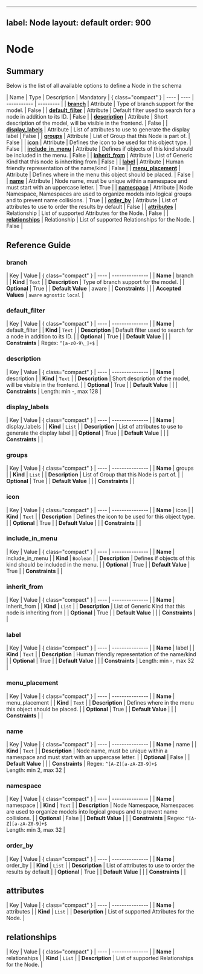<!-- vale off -->
---
label: Node
layout: default
order: 900
---



# Node

## Summary

Below is the list of all available options to define a Node in the schema

| Name | Type | Description | Mandatory | { class="compact" }
| ---- | ---- | ----------- | --------- |
| [**branch**](#branch) | Attribute | Type of branch support for the model. | False |
| [**default_filter**](#default_filter) | Attribute | Default filter used to search for a node in addition to its ID. | False |
| [**description**](#description) | Attribute | Short description of the model, will be visible in the frontend. | False |
| [**display_labels**](#display_labels) | Attribute | List of attributes to use to generate the display label | False |
| [**groups**](#groups) | Attribute | List of Group that this Node is part of. | False |
| [**icon**](#icon) | Attribute | Defines the icon to be used for this object type. | False |
| [**include_in_menu**](#include_in_menu) | Attribute | Defines if objects of this kind should be included in the menu. | False |
| [**inherit_from**](#inherit_from) | Attribute | List of Generic Kind that this node is inheriting from | False |
| [**label**](#label) | Attribute | Human friendly representation of the name/kind | False |
| [**menu_placement**](#menu_placement) | Attribute | Defines where in the menu this object should be placed. | False |
| [**name**](#name) | Attribute | Node name, must be unique within a namespace and must start with an uppercase letter. | True |
| [**namespace**](#namespace) | Attribute | Node Namespace, Namespaces are used to organize models into logical groups and to prevent name collisions. | True |
| [**order_by**](#order_by) | Attribute | List of attributes to use to order the results by default | False |
| [**attributes**](#attributes) | Relationship | List of supported Attributes for the Node. | False |
| [**relationships**](#relationships) | Relationship | List of supported Relationships for the Node. | False |

## Reference Guide
### branch

| Key | Value | { class="compact" }
| ---- | --------------- |
| **Name** | branch |
| **Kind** | `Text` |
| **Description** | Type of branch support for the model. |
| **Optional**  | True |
| **Default Value** | aware |
| **Constraints** |  |
| **Accepted Values** | `aware` `agnostic` `local`  |

### default_filter

| Key | Value | { class="compact" }
| ---- | --------------- |
| **Name** | default_filter |
| **Kind** | `Text` |
| **Description** | Default filter used to search for a node in addition to its ID. |
| **Optional**  | True |
| **Default Value** |  |
| **Constraints** |  Regex: `^[a-z0-9\_]+$` |


### description

| Key | Value | { class="compact" }
| ---- | --------------- |
| **Name** | description |
| **Kind** | `Text` |
| **Description** | Short description of the model, will be visible in the frontend. |
| **Optional**  | True |
| **Default Value** |  |
| **Constraints** |  Length: min -, max 128 |


### display_labels

| Key | Value | { class="compact" }
| ---- | --------------- |
| **Name** | display_labels |
| **Kind** | `List` |
| **Description** | List of attributes to use to generate the display label |
| **Optional**  | True |
| **Default Value** |  |
| **Constraints** |  |


### groups

| Key | Value | { class="compact" }
| ---- | --------------- |
| **Name** | groups |
| **Kind** | `List` |
| **Description** | List of Group that this Node is part of. |
| **Optional**  | True |
| **Default Value** |  |
| **Constraints** |  |


### icon

| Key | Value | { class="compact" }
| ---- | --------------- |
| **Name** | icon |
| **Kind** | `Text` |
| **Description** | Defines the icon to be used for this object type. |
| **Optional**  | True |
| **Default Value** |  |
| **Constraints** |  |


### include_in_menu

| Key | Value | { class="compact" }
| ---- | --------------- |
| **Name** | include_in_menu |
| **Kind** | `Boolean` |
| **Description** | Defines if objects of this kind should be included in the menu. |
| **Optional**  | True |
| **Default Value** | True |
| **Constraints** |  |


### inherit_from

| Key | Value | { class="compact" }
| ---- | --------------- |
| **Name** | inherit_from |
| **Kind** | `List` |
| **Description** | List of Generic Kind that this node is inheriting from |
| **Optional**  | True |
| **Default Value** |  |
| **Constraints** |  |


### label

| Key | Value | { class="compact" }
| ---- | --------------- |
| **Name** | label |
| **Kind** | `Text` |
| **Description** | Human friendly representation of the name/kind |
| **Optional**  | True |
| **Default Value** |  |
| **Constraints** |  Length: min -, max 32 |


### menu_placement

| Key | Value | { class="compact" }
| ---- | --------------- |
| **Name** | menu_placement |
| **Kind** | `Text` |
| **Description** | Defines where in the menu this object should be placed. |
| **Optional**  | True |
| **Default Value** |  |
| **Constraints** |  |


### name

| Key | Value | { class="compact" }
| ---- | --------------- |
| **Name** | name |
| **Kind** | `Text` |
| **Description** | Node name, must be unique within a namespace and must start with an uppercase letter. |
| **Optional**  | False |
| **Default Value** |  |
| **Constraints** |  Regex: `^[A-Z][a-zA-Z0-9]+$`<br> Length: min 2, max 32 |


### namespace

| Key | Value | { class="compact" }
| ---- | --------------- |
| **Name** | namespace |
| **Kind** | `Text` |
| **Description** | Node Namespace, Namespaces are used to organize models into logical groups and to prevent name collisions. |
| **Optional**  | False |
| **Default Value** |  |
| **Constraints** |  Regex: `^[A-Z][a-zA-Z0-9]+$`<br> Length: min 3, max 32 |


### order_by

| Key | Value | { class="compact" }
| ---- | --------------- |
| **Name** | order_by |
| **Kind** | `List` |
| **Description** | List of attributes to use to order the results by default |
| **Optional**  | True |
| **Default Value** |  |
| **Constraints** |  |



## attributes

| Key | Value | { class="compact" }
| ---- | --------------- |
| **Name** | attributes |
| **Kind** | `List` |
| **Description** | List of supported Attributes for the Node. |

## relationships

| Key | Value | { class="compact" }
| ---- | --------------- |
| **Name** | relationships |
| **Kind** | `List` |
| **Description** | List of supported Relationships for the Node. |

